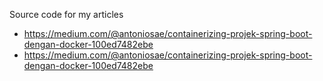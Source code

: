 Source code for my articles

 - https://medium.com/@antoniosae/containerizing-projek-spring-boot-dengan-docker-100ed7482ebe
 - https://medium.com/@antoniosae/containerizing-projek-spring-boot-dengan-docker-100ed7482ebe
